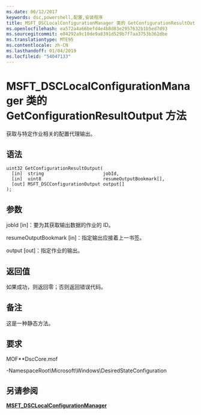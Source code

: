 ```yaml
---
ms.date: 06/12/2017
keywords: dsc,powershell,配置,安装程序
title: MSFT_DSCLocalConfigurationManager 类的 GetConfigurationResultOutput 方法
ms.openlocfilehash: ea572a4a66befd4e4b8d83e2957632b1b5ed7d93
ms.sourcegitcommit: e04292a9c10de9a8391d529b7f7aa3753b362dbe
ms.translationtype: MTE95
ms.contentlocale: zh-CN
ms.lasthandoff: 01/04/2019
ms.locfileid: "54047133"
---
```

# <a name="getconfigurationresultoutput-method-of-the-msftdsclocalconfigurationmanager-class"></a>MSFT_DSCLocalConfigurationManager 类的 GetConfigurationResultOutput 方法

获取与特定作业相关的配置代理输出。

## <a name="syntax"></a>语法

```mof
uint32 GetConfigurationResultOutput(
  [in]  string                      jobId,
  [in]  uint8                       resumeOutputBookmark[],
  [out] MSFT_DSCConfigurationOutput output[]
);
```

## <a name="parameters"></a>参数

jobId \[in\]：要为其获取输出数据的作业的 ID。

resumeOutputBookmark \[in\]：指定输出应接着上一书签。

output \[out\]：指定作业的输出。

## <a name="return-value"></a>返回值

如果成功，则返回零；否则返回错误代码。

## <a name="remarks"></a>备注

这是一种静态方法。

## <a name="requirements"></a>要求

MOF**DscCore.mof

-NamespaceRoot\Microsoft\Windows\DesiredStateConfiguration

## <a name="see-also"></a>另请参阅

[**MSFT_DSCLocalConfigurationManager**](msft-dsclocalconfigurationmanager.md)